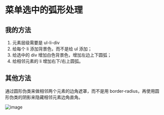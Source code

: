 # 菜单选中的弧形处理

## 我的方法

1. 元素层级需要是 ul-li-div
2. 给每个 li 添加背景色，而不是给 ul 添加；
3. 给选中的 div 增加白色背景色，增加左边上下圆弧；
4. 给相邻元素的 li 增加右下/右上圆弧。

## 其他方法

通过圆形伪类来做相邻两个元素的边角遮罩，而不是用 border-radius，再使用圆形伪类的阴影来隐藏相邻元素边角直角。

![image](/css/ddd.png)
